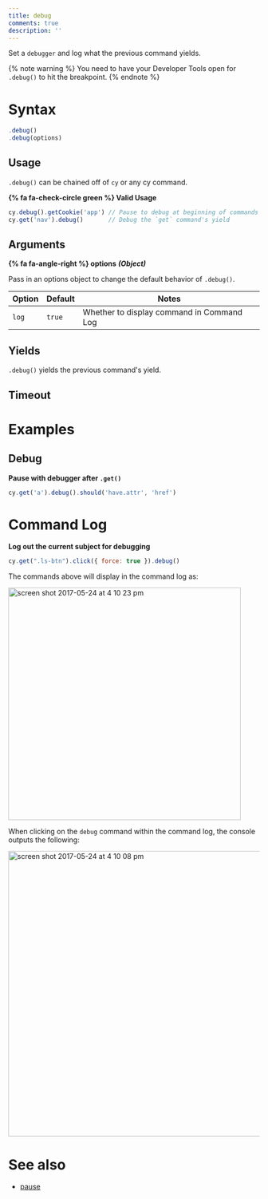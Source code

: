 ```yaml
---
title: debug
comments: true
description: ''
---
```


Set a `debugger` and log what the previous command yields.

{% note warning %}
You need to have your Developer Tools open for `.debug()` to hit the breakpoint.
{% endnote %}

# Syntax

```javascript
.debug()
.debug(options)
```

## Usage

`.debug()` can be chained off of `cy` or any cy command.

**{% fa fa-check-circle green %} Valid Usage**

```javascript
cy.debug().getCookie('app') // Pause to debug at beginning of commands
cy.get('nav').debug()       // Debug the `get` command's yield
```

## Arguments

**{% fa fa-angle-right %} options**  ***(Object)***

Pass in an options object to change the default behavior of `.debug()`.

Option | Default | Notes
--- | --- | ---
`log` | `true` | Whether to display command in Command Log

## Yields

`.debug()` yields the previous command's yield.

## Timeout

# Examples

## Debug

**Pause with debugger after `.get()`**

```javascript
cy.get('a').debug().should('have.attr', 'href')
```

# Command Log

**Log out the current subject for debugging**

```javascript
cy.get(".ls-btn").click({ force: true }).debug()
```

The commands above will display in the command log as:

<img width="466" alt="screen shot 2017-05-24 at 4 10 23 pm" src="https://cloud.githubusercontent.com/assets/1271364/26423391/896b858e-409b-11e7-91ce-14c5bf38ab11.png">

When clicking on the `debug` command within the command log, the console outputs the following:

<img width="572" alt="screen shot 2017-05-24 at 4 10 08 pm" src="https://cloud.githubusercontent.com/assets/1271364/26423392/89725486-409b-11e7-94d5-aebdffe16abf.png">

# See also

- [pause](https://on.cypress.io/api/pause)
